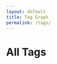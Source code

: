 ```yaml
---  
layout: default  
title: Tag Graph  
permalink: /tags/  
---  
```

  
<h1>All Tags</h1>  
<div id="tag-graph" style="border:1px solid var(--tertiary); height: 600px;"></div>  
  
<link href="https://unpkg.com/vis-network/styles/vis-network.css" rel="stylesheet" />  
<script src="https://unpkg.com/vis-network/standalone/umd/vis-network.min.js"></script>  
  
<script>  
  document.addEventListener("DOMContentLoaded", function () {  
    const root = document.documentElement;  
    const vars = getComputedStyle(root);  
  
    const bgColor = vars.getPropertyValue('--secondary').trim();  
    const borderColor = vars.getPropertyValue('--tertiary').trim();  
    const edgeColor = vars.getPropertyValue('--darkgray').trim();  
    const labelColor = edgeColor;  
    const highlightColor = vars.getPropertyValue('--highlight').trim();  
  
    const tagCounts = {};  
    {% for note in site.notes %}  
      {% if note.published != false and note.tags %}  
        {% for tag in note.tags %}  
          tagCounts["{{ tag }}"] = (tagCounts["{{ tag }}"] || 0) + 1;  
        {% endfor %}  
      {% endif %}  
    {% endfor %}  
  
    const tags = Object.keys(tagCounts);  
    const nodes = new vis.DataSet();  
    const edges = [];  
  
    tags.forEach(tag => {  
      const slug = "{{ '/tags/' | append: tag | slugify | append: '/' | relative_url }}";  
      const count = tagCounts[tag];  
      let size = Math.round((count * 1.4) + 4);  
      if (size > 14) size = 14;  
      if (size < 6) size = 6;  
  
      nodes.add({  
        id: tag,  
        label: tag,  
        value: size,  
        shape: "dot",  
        font: {  
          face: "IBM Plex Mono",  
          color: labelColor,  
          size: 14,  
          vadjust: 10  
        },  
        color: {  
          background: bgColor,  
          border: borderColor,  
          highlight: {  
            background: highlightColor,  
            border: borderColor  
          }  
        },  
        href: slug  
      });  
    });  
  
    for (let i = 0; i < tags.length; i++) {  
      for (let j = i + 1; j < tags.length; j++) {  
        edges.push({  
          from: tags[i],  
          to: tags[j],  
          dashes: true,  
          color: {  
            color: edgeColor,  
            highlight: edgeColor,  
            hover: edgeColor,  
            opacity: 0.6  
          },  
          width: 1  
        });  
      }  
    }  
  
    const container = document.getElementById("tag-graph");  
    const data = { nodes, edges };  
  
    const options = {  
      interaction: {  
        hover: true,  
        dragNodes: true,  
        zoomView: true,  
        dragView: true  
      },  
      physics: {  
        enabled: true,  
        solver: "barnesHut",  
        barnesHut: {  
          gravitationalConstant: -5000,  
          springLength: 120,  
          springConstant: 0.04,  
          damping: 0.09  
        },  
        stabilization: false  
      },  
      nodes: {  
        borderWidth: 2,  
        scaling: {  
          min: 6,  
          max: 14  
        }  
      },  
      edges: {  
        smooth: false  
      }  
    };  
  
    const network = new vis.Network(container, data, options);  
  
    // Node click → go to tag page  
    network.on("click", function (params) {  
      if (params.nodes.length > 0) {  
        const nodeId = params.nodes[0];  
        const node = nodes.get(nodeId);  
        if (node.href) {  
          // Optional small delay  
          setTimeout(() => {  
            window.location.href = node.href;  
          }, 150);  
        }  
      }  
    });  
  });  
</script>
